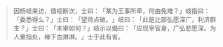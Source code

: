 > 因杨岐来访，值视断次，士曰：​「某为王事所牵，何由免难？​」岐指曰：​「委悉得么？​」士曰：​「望师点破。​」岐曰：​「此是比部弘愿深广，利济群生？​」士曰：​「未审如何？​」岐示以偈曰：​「应现宰官身，广弘悲愿深。为人重指处，棒下血淋淋。​」士于此有省。


